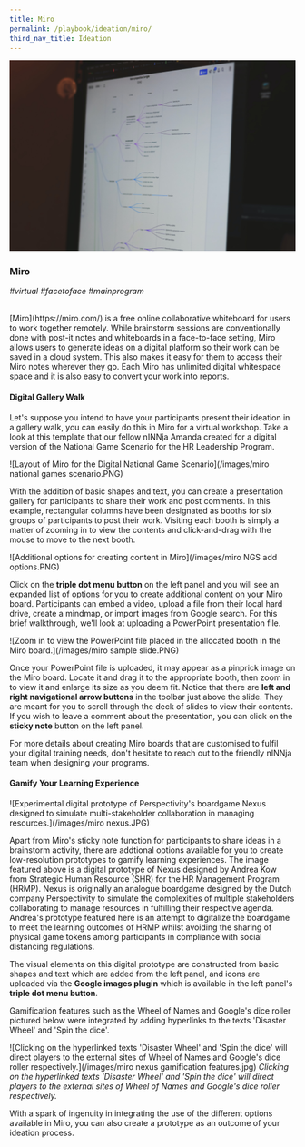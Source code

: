 ```yaml
---
title: Miro 
permalink: /playbook/ideation/miro/
third_nav_title: Ideation
---
```

![Miro](/images/miro.jpg)

### Miro 
*#virtual #facetoface #mainprogram*

<br/>
[Miro](https://miro.com/) is a free online collaborative whiteboard for users to work together remotely. While brainstorm sessions are conventionally done with post-it notes and whiteboards in a face-to-face setting, Miro allows users to generate ideas on a digital platform so their work can be saved in a cloud system. This also makes it easy for them to access their Miro notes wherever they go. Each Miro has unlimited digital whitespace space and it is also easy to convert your work into reports. 

#### Digital Gallery Walk 
Let's suppose you intend to have your participants present their ideation in a gallery walk, you can easily do this in Miro for a virtual workshop. Take a look at this template that our fellow nINNja Amanda created for a digital version of the National Game Scenario for the HR Leadership Program. 

![Layout of Miro for the Digital National Game Scenario](/images/miro national games scenario.PNG)

With the addition of basic shapes and text, you can create a presentation gallery for participants to share their work and post comments. In this example, rectangular columns have been designated as booths for six groups of participants to post their work. Visiting each booth is simply a matter of zooming in to view the contents and click-and-drag with the mouse to move to the next booth. 

![Additional options for creating content in Miro](/images/miro NGS add options.PNG)

Click on the **triple dot menu button** on the left panel and you will see an expanded list of options for you to create additional content on your Miro board. Participants can embed a video, upload a file from their local hard drive, create a mindmap, or import images from Google search. For this brief walkthrough, we'll look at uploading a PowerPoint presentation file. 

![Zoom in to view the PowerPoint file placed in the allocated booth in the Miro board.](/images/miro sample slide.PNG)

Once your PowerPoint file is uploaded, it may appear as a pinprick image on the Miro board. Locate it and drag it to the appropriate booth, then zoom in to view it and enlarge its size as you deem fit. Notice that there are **left and right navigational arrow buttons** in the toolbar just above the slide. They are meant for you to scroll through the deck of slides to view their contents. If you wish to leave a comment about the presentation, you can click on the **sticky note** button on the left panel.  

For more details about creating Miro boards that are customised to fulfil your digital training needs, don't hesitate to reach out to the friendly nINNja team when designing your programs. 

#### Gamify Your Learning Experience
![Experimental digital prototype of Perspectivity's boardgame Nexus designed to simulate multi-stakeholder collaboration in managing resources.](/images/miro nexus.JPG)  

Apart from Miro's sticky note function for participants to share ideas in a brainstorm activity, there are addtional options available for you to create low-resolution prototypes to gamify learning experiences. The image featured above is a digital prototype of Nexus designed by Andrea Kow from Strategic Human Resource (SHR) for the HR Management Program (HRMP). Nexus is originally an analogue boardgame designed by the Dutch company Perspectivity to simulate the complexities of multiple stakeholders collaborating to manage resources in fulfilling their respective agenda. Andrea's prototype featured here is an attempt to digitalize the boardgame to meet the learning outcomes of HRMP whilst avoiding the sharing of physical game tokens among participants in compliance with social distancing regulations.  

The visual elements on this digital prototype are constructed from basic shapes and text which are added from the left panel, and icons are uploaded via the **Google images plugin** which is available in the left panel's **triple dot menu button**.  

Gamification features such as the Wheel of Names and Google's dice roller pictured below were integrated by adding hyperlinks to the texts 'Disaster Wheel' and 'Spin the dice'. 

![Clicking on the hyperlinked texts 'Disaster Wheel' and 'Spin the dice' will direct players to the external sites of Wheel of Names and Google's dice roller respectively.](/images/miro nexus gamification features.jpg)
*Clicking on the hyperlinked texts 'Disaster Wheel' and 'Spin the dice' will direct players to the external sites of Wheel of Names and Google's dice roller respectively.*  

With a spark of ingenuity in integrating the use of the different options available in Miro, you can also create a prototype as an outcome of your ideation process. 
